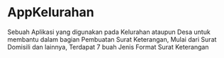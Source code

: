 # AppKelurahan
Sebuah Aplikasi yang digunakan pada Kelurahan ataupun Desa untuk membantu dalam bagian Pembuatan Surat Keterangan, Mulai dari Surat Domisili dan lainnya, Terdapat 7 buah Jenis Format Surat Keterangan

